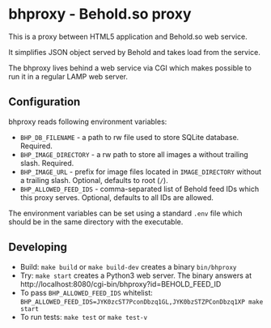 # bhproxy - Behold.so proxy

This is a proxy between HTML5 application and Behold.so web service.

It simplifies JSON object served by Behold and takes load from the service.

The bhproxy lives behind a web service via CGI which makes possible to run it in a regular LAMP web server.

## Configuration

bhproxy reads following environment variables:

* `BHP_DB_FILENAME` - a path to rw file used to store SQLite database. Required.
* `BHP_IMAGE_DIRECTORY` - a rw path to store all images a without trailing slash. Required.
* `BHP_IMAGE_URL` - prefix for image files located in `IMAGE_DIRECTORY` without a trailing slash. Optional, defaults to root (`/`).
* `BHP_ALLOWED_FEED_IDS` - comma-separated list of Behold feed IDs which this proxy serves. Optional, defaults to all IDs are allowed.

The environment variables can be set using a standard `.env` file which should be in the same directory with the executable.

## Developing

* Build: `make build` or `make build-dev` creates a binary `bin/bhproxy`
* Try: `make start` creates a Python3 web server. The binary answers at http://localhost:8080/cgi-bin/bhproxy?id=BEHOLD_FEED_ID
* To pass `BHP_ALLOWED_FEED_IDS` whitelist: `BHP_ALLOWED_FEED_IDS=JYK0zcST7PconDbzq1GL,JYK0bzSTZPConDbzq1XP make start`
* To run tests: `make test` or `make test-v`
